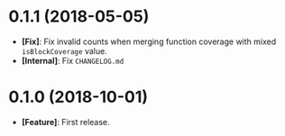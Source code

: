 # 0.1.1 (2018-05-05)

- **[Fix]**: Fix invalid counts when merging function coverage with mixed `isBlockCoverage` value.
- **[Internal]**: Fix `CHANGELOG.md`

# 0.1.0 (2018-10-01)

- **[Feature]**: First release.
